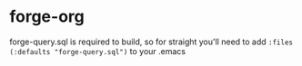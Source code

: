 # forge-org

forge-query.sql is required to build, so for straight you'll need to add `:files (:defaults "forge-query.sql")` to your .emacs
